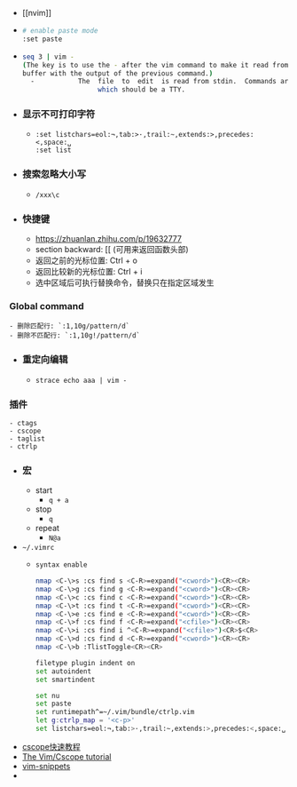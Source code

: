 - [[nvim]]
- ```bash
  # enable paste mode
  :set paste
  ```
- ```bash
  seq 3 | vim -
  (The key is to use the - after the vim command to make it read from stdin. This will open a new 
  buffer with the output of the previous command.)
  	-           The  file  to  edit  is read from stdin.  Commands are read from stderr,
                     which should be a TTY.
  
  
  ```
- ### 显示不可打印字符
	- ```vim
	  :set listchars=eol:¬,tab:>·,trail:~,extends:>,precedes:<,space:␣
	  :set list
	  ```
- ### 搜索忽略大小写
	- ```vim
	  /xxx\c
	  ```
- ### 快捷键
	- https://zhuanlan.zhihu.com/p/19632777
	- section backward: \[\[ (可用来返回函数头部)
	- 返回之前的光标位置: Ctrl + o
	- 返回比较新的光标位置: Ctrl + i
	- 选中区域后可执行替换命令，替换只在指定区域发生
### Global command
	- 删除匹配行: `:1,10g/pattern/d`
	- 删除不匹配行: `:1,10g!/pattern/d`
- ### 重定向编辑
	- `strace echo aaa | vim -`
### 插件
	- ctags
	- cscope
	- taglist
	- ctrlp
- ### 宏
	- start
		- `q + a`
	- stop
		- `q`
	- repeat
		- `N@a`
- `~/.vimrc`
	- ```bash
	  syntax enable
	  
	  nmap <C-\>s :cs find s <C-R>=expand("<cword>")<CR><CR>
	  nmap <C-\>g :cs find g <C-R>=expand("<cword>")<CR><CR>
	  nmap <C-\>c :cs find c <C-R>=expand("<cword>")<CR><CR>
	  nmap <C-\>t :cs find t <C-R>=expand("<cword>")<CR><CR>
	  nmap <C-\>e :cs find e <C-R>=expand("<cword>")<CR><CR>
	  nmap <C-\>f :cs find f <C-R>=expand("<cfile>")<CR><CR>
	  nmap <C-\>i :cs find i ^<C-R>=expand("<cfile>")<CR>$<CR>
	  nmap <C-\>d :cs find d <C-R>=expand("<cword>")<CR><CR>
	  nmap <C-\>b :TlistToggle<CR><CR>
	  
	  filetype plugin indent on
	  set autoindent
	  set smartindent
	  
	  set nu
	  set paste
	  set runtimepath^=~/.vim/bundle/ctrlp.vim
	  let g:ctrlp_map = '<c-p>'
	  set listchars=eol:¬,tab:>·,trail:~,extends:>,precedes:<,space:␣
	  ```
- [cscope快速教程](https://yiwenshao.github.io/2016/12/25/cscope%E5%BF%AB%E9%80%9F%E6%95%99%E7%A8%8B/)
- [The Vim/Cscope tutorial](https://cscope.sourceforge.net/cscope_vim_tutorial.html)
- [vim-snippets](https://github.com/honza/vim-snippets)
-